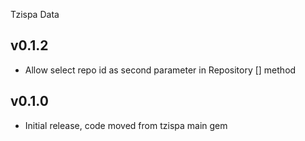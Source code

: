 Tzispa Data
## v0.1.2
- Allow select repo id as second parameter in Repository [] method

## v0.1.0
- Initial release, code moved from tzispa main gem
